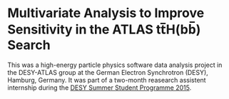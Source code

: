 # Multivariate Analysis to Improve Sensitivity in the ATLAS tt̅H(bb̅) Search

This was a high-energy particle physics software data analysis project in the DESY-ATLAS group at the German Electron Synchrotron (DESY), Hamburg, Germany. It was part of a two-month reasearch assistent internship during the [DESY Summer Student Programme 2015](https://www.desy.de/f/students/summer_home_2015.html).
